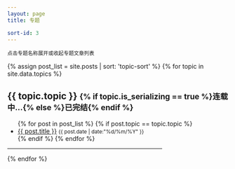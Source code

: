```yaml
---
layout: page
title: 专题

sort-id: 3
---
```


<script type="text/javascript">
	$(document).ready(function(){
		$(".item-title").click(function(){
			$(".item-content#" + this.id).slideToggle("fast");
		})
	})
</script>

<small class="masthead-title">点击专题名称展开或收起专题文章列表</small>

{% assign post_list = site.posts | sort: 'topic-sort' %}
{% for topic in site.data.topics %}
<div class="item-title" id="{{ topic.topic }}">
	<h2>{{ topic.topic }}      <small>{% if topic.is_serializing == true %}连载中...{% else %}已完结{% endif %}</small></h2>	
</div>
<div class="item-content" id="{{ topic.topic }}">
	<ul>
    	{% for post in post_list %}
    	{% if post.topic == topic.topic %}
        	<li><a href="{{ post.topic-sort }}.   {{ post.url }}">{{ post.title }}</a>      <small>{{ post.date | date:"%d/%m/%Y" }}</small></li>
        {% endif %}
    	{% endfor %}
	</ul>
</div>
<hr width="70%" />
{% endfor %}
